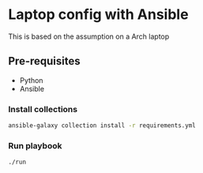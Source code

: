 # Laptop config with Ansible

This is based on the assumption on a Arch laptop

## Pre-requisites

* Python
* Ansible

### Install collections

``` sh
ansible-galaxy collection install -r requirements.yml
```

### Run playbook

``` sh
./run
```

